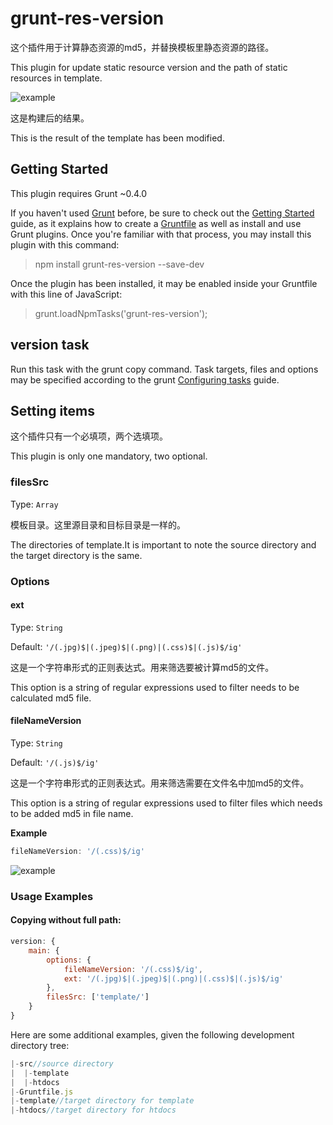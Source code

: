 # grunt-res-version
这个插件用于计算静态资源的md5，并替换模板里静态资源的路径。

This plugin for update static resource version and the path of static resources in template.

![example](http://mmbiz.qpic.cn/mmemoticon/MxlUWr5LG0xLdJpJ4f1HzEa4rIc7cVJPgJ6DgbQiaVfqS8iarTaqXEoHbEEGg9aWG2/0)

这是构建后的结果。

This is the result of the template has been modified.
 
## Getting Started
This plugin requires Grunt ~0.4.0

If you haven't used [Grunt](http://www.gruntjs.net/) before, be sure to check out the [Getting Started](http://gruntjs.com/getting-started) guide, as it explains how to create a [Gruntfile](http://gruntjs.com/sample-gruntfile) as well as install and use Grunt plugins. Once you're familiar with that process, you may install this plugin with this command:
> npm install grunt-res-version --save-dev

Once the plugin has been installed, it may be enabled inside your Gruntfile with this line of JavaScript:

> grunt.loadNpmTasks('grunt-res-version');

## version task
Run this task with the grunt copy command.
Task targets, files and options may be specified according to the grunt [Configuring tasks](http://gruntjs.com/configuring-tasks) guide.


## Setting items
这个插件只有一个必填项，两个选填项。

This plugin is only one mandatory, two optional.


### filesSrc
Type: `Array`

模板目录。这里源目录和目标目录是一样的。

The directories of template.It is important to note the source directory and the target directory is the same.

### Options
#### ext
Type: `String`

Default: `'/(.jpg)$|(.jpeg)$|(.png)|(.css)$|(.js)$/ig'`

这是一个字符串形式的正则表达式。用来筛选要被计算md5的文件。

This option is a string of regular expressions used to filter needs to be calculated md5 file.

#### fileNameVersion
Type: `String`

Default: `'/(.js)$/ig'`

这是一个字符串形式的正则表达式。用来筛选需要在文件名中加md5的文件。

This option is a string of regular expressions used to filter files which needs to be added md5 in file name.

**Example**
```javascript
fileNameVersion: '/(.css)$/ig'
```
![example](http://mmbiz.qpic.cn/mmemoticon/ajNVdqHZLLBwiblWwKUMqG9iaUwdhOE7W7pcqoKOTUR9KE6NwVbCh0iamlGUia7SUZATKdSIO2JHWibf78DiacHK8Mibg/0)

### Usage Examples
#### Copying without full path:
```javascript
version: {
    main: {
        options: {
        	fileNameVersion: '/(.css)$/ig',
    		ext: '/(.jpg)$|(.jpeg)$|(.png)|(.css)$|(.js)$/ig'
		},
		filesSrc: ['template/']
	}
}
```


Here are some additional examples, given the following development directory tree:
```javascript
|-src//source directory
|  |-template
|  |-htdocs
|-Gruntfile.js
|-template//target directory for template
|-htdocs//target directory for htdocs
```


